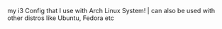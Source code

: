 my i3 Config that I use with Arch Linux System! | can also be used with other distros like Ubuntu, Fedora etc
